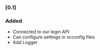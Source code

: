 <!--
    The format is based on [Keep a Changelog](https://keepachangelog.com/en/1.0.0/).
-->

### [0.1]

### Added

- Connected to our login API
- Can configure settings in xcconfig files
- Add Logger
